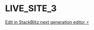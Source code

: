 # LIVE_SITE_3

[Edit in StackBlitz next generation editor ⚡️](https://stackblitz.com/~/github.com/Platt1234/LIVE_SITE_3)